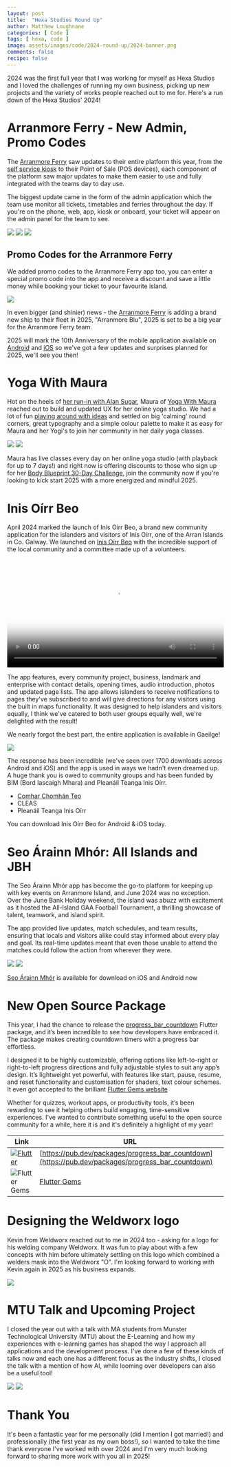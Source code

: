 ```yaml
---
layout: post
title:  "Hexa Studios Round Up"
author: Matthew Loughnane
categories: [ Code ]
tags: [ hexa, code ]
image: assets/images/code/2024-round-up/2024-banner.png
comments: false
recipe: false
---
```


2024 was the first full year that I was working for myself as Hexa Studios and I loved the challenges of running my own business, picking up new projects and the variety of works people reached out to me for. Here's a run down of the Hexa Studios' 2024!

# Arranmore Ferry - New Admin, Promo Codes

The [Arranmore Ferry](https://thearranmoreferry.com) saw updates to their entire platform this year, from the [self service kiosk](https://thearranmoreferry.com/arranmore-ferry-blog/arranmore-ferry-self-service-kiosk) to their Point of Sale (POS devices), each component of the platform saw major updates to make them easier to use and fully integrated with the teams day to day use.

The biggest update came in the form of the admin application which the team use monitor all tickets, timetables and ferries throughout the day. If you're on the phone, web, app, kiosk or onboard, your ticket will appear on the admin panel for the team to see.

![](https://hexastudios.co/assets/projects/ferry-dashboard/ferry-dashboard.png)
![](https://hexastudios.co/assets/projects/ferry-dashboard/ferry-dashboard-dark-notifications.png)
![](https://hexastudios.co/assets/projects/ferry-dashboard/ferry-dashboard-timetables.png)

## Promo Codes for the Arranmore Ferry

We added promo codes to the Arranmore Ferry app too, you can enter a special promo code into the app and receive a discount and save a little money while booking your ticket to your favourite island.

![](https://hexastudios.co/assets/docs/arranmore-ferry/promo/promo-codes/promo-code-secondary-tiled-sq.png)

In even bigger (and shinier) news - the [Arranmore Ferry](https://thearranmoreferry.com/arranmore-ferry-blog/new-arranmore-ferry-arranmore-blu-incoming) is adding a brand new ship to their fleet in 2025, "Arranmore Blu", 2025 is set to be a big year for the Arranmore Ferry team.

2025 will mark the 10th Anniversary of the mobile application available on [Android](https://play.google.com/store/apps/details?id=com.thearranmoreferry.app) and [iOS](https://apps.apple.com/ie/app/the-arranmore-ferry-blue/id1548020032) so we've got a few updates and surprises planned for 2025, we'll see you then!


# Yoga With Maura

Hot on the heels of [her run-in with Alan Sugar](https://goss.ie/showbiz/irish-social-media-star-joins-the-cast-of-bbcs-the-apprentice-366504), Maura of [Yoga With Maura](https://yogawithmaura.ie) reached out to build and updated UX for her online yoga studio. We had a lot of fun [playing around with ideas](https://www.hexastudios.co/blog/yoga-with-maura-calendar-update) and settled on big 'calming' round corners, great typography and a simple colour palette to make it as easy for Maura and her Yogi's to join her community in her daily yoga classes.

![](https://hexastudios.co/assets/docs/yoga-with-maura/promo/ywm-calendar-update/calendar-card-details.png)
![](https://hexastudios.co/assets/docs/yoga-with-maura/promo/ywm-calendar-update/calendar-card.png)

Maura has live classes every day on her online yoga studio (with playback for up to 7 days!) and right now is offering discounts to those who sign up for her [Body Blueprint 30-Day Challenge](https://www.yogawithmaura.ie/discount?ref=hexa), join the community now if you're looking to kick start 2025 with a more energized and mindful 2025. 

# Inis Oírr Beo

April 2024 marked the launch of Inis Oírr Beo, a brand new community application for the islanders and visitors of Inis Oírr, one of the Arran Islands in Co. Galway. We launched on [Inis Oírr Beo](https://inisoirrbeo.com) with the incredible support of the local community and a committee made up of a volunteers.

<div style="width:100%; max-width:100%; margin: 0 auto;">
<video src="https://hexa-studios-cdn.lon1.digitaloceanspaces.com/videos/inis-oirr-beo/inis-oirr-beo-introduction.mp4" poster="https://hexa-studios-cdn.lon1.digitaloceanspaces.com/videos/hexa-promo/community-hub-platform/community-hub-cover.png" controls style="width:100%; height:auto; max-width:100%; display:block;"></video>
</div>


The app features, every community project, business, landmark and enterprise with contact details, opening times, audio introduction, photos and updated page lists.
The app allows islanders to receive notifications to pages they've subscribed to and will give directions for any visitors using the built in maps functionality. It was designed to help islanders and visitors equally, I think we've catered to both user groups equally well, we're delighted with the result!

We nearly forgot the best part, the entire application is available in Gaeilge!

![](https://hexastudios.co/assets/blog/2024/inis-oirr-beo/launch/a3_poster-green.jpg)

The response has been incredible (we've seen over 1700 downloads across Android and iOS) and the app is used in ways we hadn't even dreamed up. A huge thank you is owed to community groups and has been funded by BIM (Bord Iascaigh Mhara) and Pleanáil Teanga Inis Oírr.
- [Comhar Chomhán Teo](https://www.facebook.com/comharcaomhan.inisoirr)
- CLEAS
- Pleanáil Teanga Inis Oírr

You can download Inis Oírr Beo for Android & iOS today.

<!-- <br/>
<AppStoreBadges 
	google="https://play.google.com/store/apps/details?id=co.hexastudios.inisoirrbeo"
	apple="https://apps.apple.com/gb/app/inis-o%C3%ADrr-beo/id6474134415" />
<br/> -->

# Seo Árainn Mhór: All Islands and JBH

The Seo Árainn Mhór app has become the go-to platform for keeping up with key events on Arranmore Island, and June 2024 was no exception. Over the June Bank Holiday weekend, the island was abuzz with excitement as it hosted the All-Island GAA Football Tournament, a thrilling showcase of talent, teamwork, and island spirit.

The app provided live updates, match schedules, and team results, ensuring that locals and visitors alike could stay informed about every play and goal. Its real-time updates meant that even those unable to attend the matches could follow the action from wherever they were.

![](https://hexastudios.co/assets/blog/2024/seo-arainnmhor-gaa-weekend/square-poster-2.png)
![](https://hexastudios.co/assets/blog/2024/seo-arainnmhor-arranmore-challenge/square-poster-3.jpg)

[Seo Árainn Mhór](https://seoarainnmhor.com) is available for download on iOS and Android now

<!-- <br/>
<AppStoreBadges 
	google="https://play.google.com/store/apps/details?id=co.hexastudios.seoarainnmhor"
	apple="https://apps.apple.com/app/seo-%C3%A1rainn-mh%C3%B3r/id1620779594" />
<br/> -->

# New Open Source Package 

This year, I had the chance to release the [progress_bar_countdown](https://pub.dev/packages/progress_bar_countdown) Flutter package, and it’s been incredible to see how developers have embraced it. The package makes creating countdown timers with a progress bar effortless. 

I designed it to be highly customizable, offering options like left-to-right or right-to-left progress directions and fully adjustable styles to suit any app’s design. It’s lightweight yet powerful, with features like start, pause, resume, and reset functionality and customisation for shaders, text colour schemes. It even got accepted to the brilliant [Flutter Gems website](https://fluttergems.dev)

Whether for quizzes, workout apps, or productivity tools, it’s been rewarding to see it helping others build engaging, time-sensitive experiences. I've wanted to contribute something useful to the open source community for a while, here it is and it's definitely a highlight of my year!

| Link | URL |
|-|-|
| [![Flutter](https://img.shields.io/badge/Flutter-02569B?logo=flutter&logoColor=fff)](#) | [https://pub.dev/packages/progress_bar_countdown](https://pub.dev/packages/progress_bar_countdown) |
| ![Flutter Gems](https://img.shields.io/badge/Flutter-Gems-ffffff?style=flat&color=0377d7) | [Flutter Gems](https://fluttergems.dev/packages/progress_bar_countdown/) |

# Designing the Weldworx logo 

Kevin from Weldworx reached out to me in 2024 too - asking for a logo for his welding company Weldworx. It was fun to play about with a few concepts with him before ultimately settling on this logo which combined a welders mask into the Weldworx "O". I'm looking forward to working with Kevin again in 2025 as his business expands.

![](https://hexastudios.co/assets/docs/weldworx/profile-picture/profile-navy-on-steel.png)

<!-- <ImageGalleryList 
    type="new"
    style="horizontal"
	imageList={[
		{ asset: "/assets/docs/weldworx/profile-picture/profile-navy-on-steel.png", alt: "Seo Árainn Mhór x Gaa Weekend Posters", width: 2160, height: 2160 },
	]} 
/> -->

# MTU Talk and Upcoming Project 

I closed the year out with a talk with MA students from Munster Technological University (MTU) about the E-Learning and how my experiences with e-learning games has shaped the way I approach all applications and the development process. I've done a few of these kinds of talks now and each one has a different focus as the industry shifts, I closed the talk with a mention of how AI, while looming over developers can also be a useful tool!

![](https://hexastudios.co/assets/blog/2024/2024-round-up/mtu-talk/Artboard2.png)
![](https://hexastudios.co/assets/blog/2024/2024-round-up/mtu-talk/Artboard3.png)

<!-- <ImageGalleryList 
    type="new"
    style="horizontal"
	imageList={[
		{ asset: "/assets/blog/2024/2024-round-up/mtu-talk/Artboard2.png", alt: "Hexa Studios, Development Process, MTU Talk", width: 1200, height: 1200 },
		{ asset: "/assets/blog/2024/2024-round-up/mtu-talk/Artboard1.png", alt: "Hexa Studios, Development Process, MTU Talk", width: 1200, height: 1200 },
		{ asset: "/assets/blog/2024/2024-round-up/mtu-talk/Artboard3.png", alt: "Hexa Studios, Development Process, MTU Talk", width: 1200, height: 1200 },
		{ asset: "/assets/blog/2024/2024-round-up/mtu-talk/Artboard4.png", alt: "Hexa Studios, Development Process, MTU Talk", width: 1200, height: 1200 }
	]} 
/> -->

# Thank You

It's been a fantastic year for me personally (did I mention I got married!) and professionally (the first year as my own boss!), so I wanted to take the time thank everyone I've worked with over 2024 and I'm very much looking forward to sharing more work with you all in 2025!